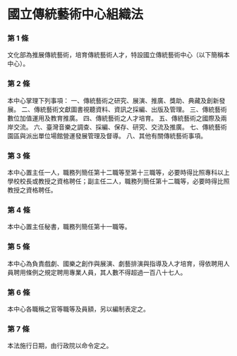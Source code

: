 # 國立傳統藝術中心組織法

### 第 1 條

文化部為推展傳統藝術，培育傳統藝術人才，特設國立傳統藝術中心（以下簡稱本中心）。

### 第 2 條

本中心掌理下列事項：
一、傳統藝術之研究、展演、推廣、獎助、典藏及創新發展。
二、傳統藝術文獻圖書視聽資料、資訊之採編、出版及管理。
三、傳統藝術數位加值運用及教育推廣。
四、傳統藝術之人才培育。
五、傳統藝術之國際及兩岸交流。
六、臺灣音樂之調查、採編、保存、研究、交流及推廣。
七、傳統藝術園區與派出單位場館營運發展管理及督導。
八、其他有關傳統藝術事項。

### 第 3 條

本中心置主任一人，職務列簡任第十二職等至第十三職等，必要時得比照專科以上學校校長或教授之資格聘任；副主任二人，職務列簡任第十二職等，必要時得比照教授之資格聘任。

### 第 4 條

本中心置主任秘書，職務列簡任第十一職等。

### 第 5 條

本中心為負責戲劇、國樂之創作與展演、劇藝排演與指導及人才培育，得依聘用人員聘用條例之規定聘用專業人員，其人數不得超過一百八十七人。

### 第 6 條

本中心各職稱之官等職等及員額，另以編制表定之。

### 第 7 條

本法施行日期，由行政院以命令定之。
